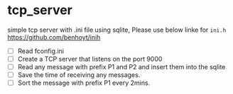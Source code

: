 # tcp_server
simple tcp server with .ini file using sqlite,
Please use below linke for `ini.h`
https://github.com/benhoyt/inih


- [ ] Read fconfig.ini
- [ ] Create a TCP server that listens on the port 9000
- [ ] Read any message with prefix P1 and P2 and insert them into the sqlite
- [ ] Save the time of receiving any messages.
- [ ] Sort the message with prefix P1 every 2mins.
